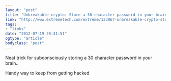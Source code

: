 ```yaml
---
layout: "post"
title: "Unbreakable crypto: Store a 30-character password in your brain’s subconscious memory"
link: "http://www.extremetech.com/extreme/133067-unbreakable-crypto-store-a-30-character-password-in-your-brains-subconscious-memory"
tags: 
- "links"
date: "2012-07-19 20:31:51"
ogtype: "article"
bodyclass: "post"
---
```


Neat trick for subconsciously storing a 30 character password in your brain..

Handy way to keep from getting hacked